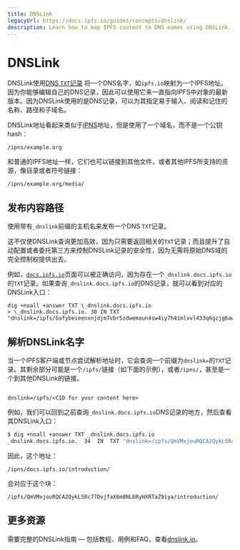 ```yaml
---
title: DNSLink
legacyUrl: https://docs.ipfs.io/guides/concepts/dnslink/
description: Learn how to map IPFS content to DNS names using DNSLink.
---
```


# DNSLink

DNSLink使用[DNS `TXT`记录](https://en.wikipedia.org/wiki/TXT_record) 将一个DNS名字，如`ipfs.io`映射为一个IPFS地址。因为你能够编辑自己的DNS记录，因此可以使用它来一直指向IPFS中对象的最新版本。因为DNSLink使用的是DNS记录，可以为其指定易于输入、阅读和记住的名称、路径和子域名。

DNSLink地址看起来类似于[IPNS](/guides/concepts/ipns)地址，但是使用了一个域名，而不是一个公钥hash：

```
/ipns/example.org
```

和普通的IPFS地址一样，它们也可以链接到其他文件，或者其他IPFS所支持的资源，像目录或者符号链接：

```
/ipns/example.org/media/
```

## 发布内容路径

使用带有`_dnslink`前缀的主机名来发布一个DNS `TXT`记录。

这不仅使DNSLink查询更加高效，因为只需要返回相关的`TXT`记录；而且提升了自动配置或者委托第三方来控制DNSLink记录的安全性，因为无需将原始DNS域的完全控制权提供出去。

例如，[`docs.ipfs.io`](https://docs.ipfs.io)页面可以被正确访问，因为存在一个`_dnslink.docs.ipfs.io`的`TXT`记录。如果查询`_dnslink.docs.ipfs.io`的DNS记录，就可以看到对应的DNSLink入口：

```shell
dig +noall +answer TXT \_dnslink.docs.ipfs.io
> \_dnslink.docs.ipfs.io. 30 IN TXT "dnslink=/ipfs/bafybeieenxnjdjm7vbr5zdwemaun4sw4iy7h4imlvvl433q6gzjg6awdpq"

```

## 解析DNSLink名字

当一个IPFS客户端或节点尝试解析地址时，它会查询一个前缀为`dnslink=`的`TXT`记录。其剩余部分可能是一个`/ipfs/`链接（如下面的示例），或者`/ipns/`，甚至是一个到其他DNSLink的链接。

```

dnslink=/ipfs/<CID for your content here>

```

例如，我们可以回到之前查询`_dnslink.docs.ipfs.io`DNS记录的地方，然后查看其DNSLink入口：

```sh
$ dig +noall +answer TXT _dnslink.docs.ipfs.io
_dnslink.docs.ipfs.io.  34  IN  TXT "dnslink=/ipfs/QmVMxjouRQCA2QykL5Rc77DvjfaX6m8NL6RyHXRTaZ9iya"
```

因此，这个地址：

```
/ipns/docs.ipfs.io/introduction/
```

会对应于这个块：

```
/ipfs/QmVMxjouRQCA2QykL5Rc77DvjfaX6m8NL6RyHXRTaZ9iya/introduction/
```

## 更多资源

需要完整的DNSLink指南 — 包括教程、用例和FAQ，查看[dnslink.io](http://dnslink.io/)。
